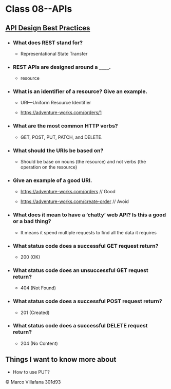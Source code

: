 # Class 08--APIs

## [API Design Best Practices](https://docs.microsoft.com/en-us/azure/architecture/best-practices/api-design)

+ ### What does REST stand for? 

  + Representational State Transfer 

+ ### REST APIs are designed around a ____. 

  + resource 

+ ### What is an identifier of a resource? Give an example. 

  + URI—Uniform Resource Identifier  

  + https://adventure-works.com/orders/1 

+ ### What are the most common HTTP verbs? 

  + GET, POST, PUT, PATCH, and DELETE. 

+ ### What should the URIs be based on? 

  + Should be base on nouns (the resource) and not verbs (the operation on the resource) 

+ ### Give an example of a good URI. 

  + https://adventure-works.com/orders // Good 

  + https://adventure-works.com/create-order // Avoid 

+ ### What does it mean to have a ‘chatty’ web API? Is this a good or a bad thing? 

  + It means it spend multiple requests to find all the data it requires 

+ ### What status code does a successful GET request return? 

  + 200 (OK) 

+ ### What status code does an unsuccessful GET request return? 

  + 404 (Not Found) 

+ ### What status code does a successful POST request return? 

  + 201 (Created) 

+ ### What status code does a successful DELETE request return? 

  + 204 (No Content) 

## Things I want to know more about

+ How to use PUT?

© Marco Villafana 301d93